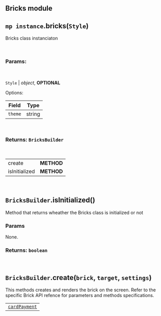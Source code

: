 ## Bricks module

## `mp instance`.bricks(`Style`)
Bricks class instanciaton

<br />

### Params:

<br/>

`Style` | _object_, **OPTIONAL**

Options:

| Field                  | Type   |
|------------------------|--------|
| `theme`                | string |

<br />

### Returns: `BricksBuilder`

<br/>

|||
|-|-|
|create | **METHOD** |
|isInitialized | **METHOD** |

<br/>

## `BricksBuilder`.isInitialized()

Method that returns wheather the Bricks class is initialized or not

### Params

None.

### Returns: `boolean`

<br />

## `BricksBuilder`.create(`brick`, `target`, `settings`)

This methods creates and renders the brick on the screen. Refer to the specific Brick API refence for parameters and methods specifications.

||
|-|
| [`cardPayment`](./card-payment.md) |